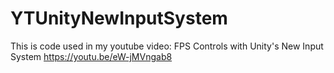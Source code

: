 # YTUnityNewInputSystem
This is code used in my youtube video: FPS Controls with Unity's New Input System
https://youtu.be/eW-jMVngab8
